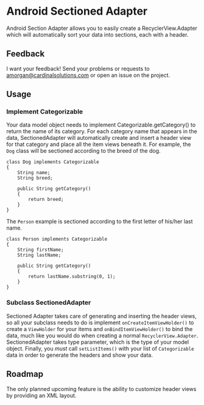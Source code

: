 # Android Sectioned Adapter #
Android Section Adapter allows you to easily create a RecyclerView.Adapter which will automatically
sort your data into sections, each with a header.

## Feedback ##
I want your feedback!  Send your problems or requests to 
[amorgan@cardinalsolutions.com](mailto:amorgan@cardinalsolutions.com) or open 
an issue on the project.

## Usage ##

### Implement Categorizable ###
Your data model object needs to implement Categorizable.getCategory() to return the name of its
category.  For each category name that appears in the data, SectionedAdapter will automatically
create and insert a header view for that category and place all the item views beneath it.  For
example, the `Dog` class will be sectioned according to the breed of the dog.
```
class Dog implements Categorizable
{
    String name;
    String breed;

    public String getCategory()
    {
        return breed;
    }
}
```

The `Person` example is sectioned according to the first letter of his/her last name.
```
class Person implements Categorizable
{
    String firstName;
    String lastName;

    public String getCategory()
    {
        return lastName.substring(0, 1);
    }
}
```

### Subclass SectionedAdapter ###
Sectioned Adapter takes care of generating and inserting the header views, so all your subclass
needs to do is implement `onCreateItemViewHolder()` to create a `ViewHolder` for your items and
`onBindItemViewHolder()` to bind the data, much like you would do when creating a normal
`RecyclerView.Adapter`.  SectionedAdapter takes type parameter, which is the type of your model
object.  Finally, you *must* call `setListItems()` with your list of `Categorizable`
data in order to generate the headers and show your data.

## Roadmap ##
The only planned upcoming feature is the ability to customize header views by providing an XML layout.